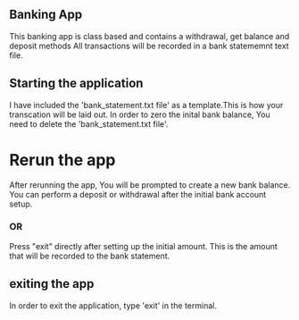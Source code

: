 ## Banking App

This banking app is class based and contains a withdrawal, get balance and deposit methods
All transactions will be recorded in a bank statememnt text file.

## Starting the application

I have included the 'bank_statement.txt file' as a template.This is how your transcation will be laid out.
In order to zero the inital bank balance, You need to delete the 'bank_statement.txt file'. 

# Rerun the app
After rerunning the app, You will be prompted to create a new bank balance.
You can perform a deposit or withdrawal after the initial bank account setup.

### OR
Press "exit" directly after setting up the initial amount.
This is the amount that will be recorded to the bank statement.

## exiting the app

In order to exit the application, type 'exit' in the terminal.
